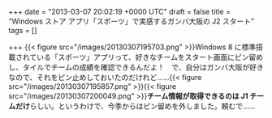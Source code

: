 
+++
date = "2013-03-07 20:02:19 +0000 UTC"
draft = false
title = "Windows ストア アプリ「スポーツ」で実感するガンバ大阪の J2 スタート"
tags = []

+++
{{< figure src="/images/20130307195703.png"  >}}Windows 8 に標準搭載されている「スポーツ」アプリって、好きなチームをスタート画面にピン留めし、タイルでチームの成績を確認できるんだよ！　で、自分はガンバ大阪が好きなので、それをピン止めしておいたのだけれど……{{< figure src="/images/20130307195857.png"  >}}{{< figure src="/images/20130307200049.png"  >}}**チーム情報が取得できるのは J1 チームだけ**らしい。というわけで、今季からはピン留めを外しました。頼むで……


